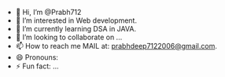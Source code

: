 - 👋 Hi, I’m @Prabh712
- 👀 I’m interested in Web development.
- 🌱 I’m currently learning DSA in JAVA.
- 💞️ I’m looking to collaborate on ...
- 📫 How to reach me MAIL at: prabhdeep7122006@gmail.com.
- 😄 Pronouns: 
- ⚡ Fun fact: ...

<!---
Prabh712/Prabh712 is a ✨ special ✨ repository because its `README.md` (this file) appears on your GitHub profile.
You can click the Preview link to take a look at your changes.
--->
